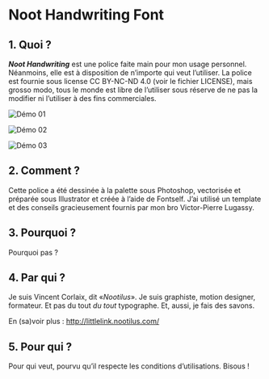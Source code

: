 # Noot Handwriting Font

## 1. Quoi ?

_**Noot Handwriting**_ est une police faite main pour mon usage personnel. Néanmoins, elle est à disposition de n’importe qui veut l’utiliser.
La police est fournie sous license CC BY-NC-ND 4.0 (voir le fichier LICENSE), mais grosso modo, tous le monde est libre de l’utiliser sous réserve de ne pas la modifier ni l’utiliser à des fins commerciales.

![Démo 01](https://www.nootilus.com/medias/noot_handwriting/nootHandwriting_1.1-demo01.png)

![Démo 02](https://www.nootilus.com/medias/noot_handwriting/nootHandwriting_1.1-demo02.png)

![Démo 03](https://www.nootilus.com/medias/noot_handwriting/nootHandwriting_1.1-demo03.png)

## 2. Comment ?

Cette police a été dessinée à la palette sous Photoshop, vectorisée et préparée sous Illustrator et créée à l’aide de Fontself.
J’ai utilisé un template et des conseils gracieusement fournis par mon bro Victor-Pierre Lugassy.

## 3. Pourquoi ?

Pourquoi pas ?

## 4. Par qui ?

Je suis Vincent Corlaix, dit «_Nootilus_». Je suis graphiste, motion designer, formateur. Et pas du tout _du tout_ typographe.
Et, aussi, je fais des savons.

En (sa)voir plus : http://littlelink.nootilus.com/

## 5. Pour qui ?

Pour qui veut, pourvu qu’il respecte les conditions d’utilisations.
Bisous !
